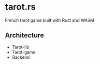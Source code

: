 # tarot.rs

French tarot game built with Rust and WASM.

## Architecture

* Tarot-lib
* Tarot-game
* Backend
